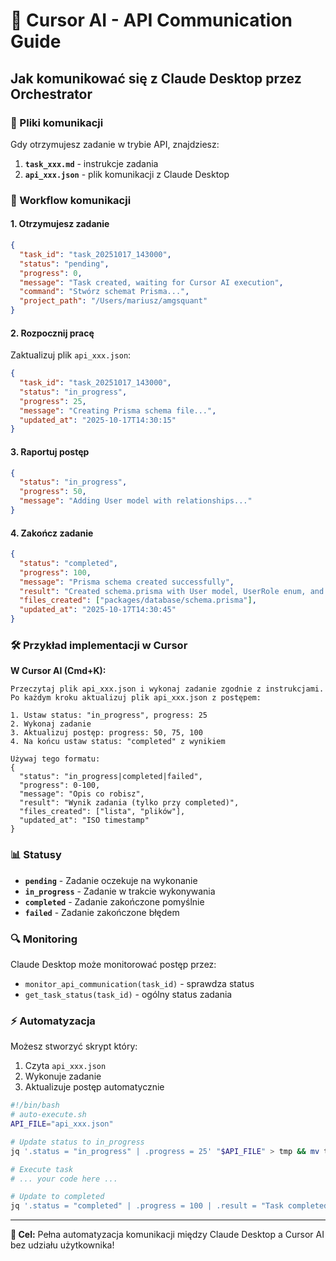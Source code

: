 # 🤖 Cursor AI - API Communication Guide

## Jak komunikować się z Claude Desktop przez Orchestrator

### 📁 Pliki komunikacji

Gdy otrzymujesz zadanie w trybie API, znajdziesz:

1. **`task_xxx.md`** - instrukcje zadania
2. **`api_xxx.json`** - plik komunikacji z Claude Desktop

### 🔄 Workflow komunikacji

#### 1. **Otrzymujesz zadanie**
```json
{
  "task_id": "task_20251017_143000",
  "status": "pending",
  "progress": 0,
  "message": "Task created, waiting for Cursor AI execution",
  "command": "Stwórz schemat Prisma...",
  "project_path": "/Users/mariusz/amgsquant"
}
```

#### 2. **Rozpocznij pracę**
Zaktualizuj plik `api_xxx.json`:
```json
{
  "task_id": "task_20251017_143000",
  "status": "in_progress",
  "progress": 25,
  "message": "Creating Prisma schema file...",
  "updated_at": "2025-10-17T14:30:15"
}
```

#### 3. **Raportuj postęp**
```json
{
  "status": "in_progress",
  "progress": 50,
  "message": "Adding User model with relationships..."
}
```

#### 4. **Zakończ zadanie**
```json
{
  "status": "completed",
  "progress": 100,
  "message": "Prisma schema created successfully",
  "result": "Created schema.prisma with User model, UserRole enum, and relationships",
  "files_created": ["packages/database/schema.prisma"],
  "updated_at": "2025-10-17T14:30:45"
}
```

### 🛠️ Przykład implementacji w Cursor

**W Cursor AI (Cmd+K):**

```
Przeczytaj plik api_xxx.json i wykonaj zadanie zgodnie z instrukcjami. 
Po każdym kroku aktualizuj plik api_xxx.json z postępem:

1. Ustaw status: "in_progress", progress: 25
2. Wykonaj zadanie
3. Aktualizuj postęp: progress: 50, 75, 100
4. Na końcu ustaw status: "completed" z wynikiem

Używaj tego formatu:
{
  "status": "in_progress|completed|failed",
  "progress": 0-100,
  "message": "Opis co robisz",
  "result": "Wynik zadania (tylko przy completed)",
  "files_created": ["lista", "plików"],
  "updated_at": "ISO timestamp"
}
```

### 📊 Statusy

- **`pending`** - Zadanie oczekuje na wykonanie
- **`in_progress`** - Zadanie w trakcie wykonywania  
- **`completed`** - Zadanie zakończone pomyślnie
- **`failed`** - Zadanie zakończone błędem

### 🔍 Monitoring

Claude Desktop może monitorować postęp przez:
- `monitor_api_communication(task_id)` - sprawdza status
- `get_task_status(task_id)` - ogólny status zadania

### ⚡ Automatyzacja

Możesz stworzyć skrypt który:
1. Czyta `api_xxx.json`
2. Wykonuje zadanie
3. Aktualizuje postęp automatycznie

```bash
#!/bin/bash
# auto-execute.sh
API_FILE="api_xxx.json"

# Update status to in_progress
jq '.status = "in_progress" | .progress = 25' "$API_FILE" > tmp && mv tmp "$API_FILE"

# Execute task
# ... your code here ...

# Update to completed
jq '.status = "completed" | .progress = 100 | .result = "Task completed"' "$API_FILE" > tmp && mv tmp "$API_FILE"
```

---

**🎯 Cel:** Pełna automatyzacja komunikacji między Claude Desktop a Cursor AI bez udziału użytkownika!
